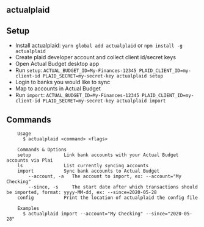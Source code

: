 ## actualplaid

## Setup

- Install actualplaid: `yarn global add actualplaid` or `npm install -g actualplaid`
- Create plaid developer account and collect client id/secret keys
- Open Actual Budget desktop app
- Run `setup`: `ACTUAL_BUDGET_ID=My-Finances-12345 PLAID_CLIENT_ID=my-client-id PLAID_SECRET=my-secret-key actualplaid setup`
- Login to banks you would like to sync
- Map to accounts in Actual Budget
- Run `import`: `ACTUAL_BUDGET_ID=My-Finances-12345 PLAID_CLIENT_ID=my-client-id PLAID_SECRET=my-secret-key actualplaid import`

## Commands

```
	Usage
	  $ actualplaid <command> <flags>

	Commands & Options
    setup            Link bank accounts with your Actual Budget accounts via Plai
    ls               List currently syncing accounts
    import           Sync bank accounts to Actual Budget
	    --account, -a   The account to import, ex: --account="My Checking"
	    --since, -s     The start date after which transactions should be imported, format: yyyy-MM-dd, ex: --since=2020-05-28
    config           Print the location of actualplaid the config file

	Examples
	  $ actualplaid import --account="My Checking" --since="2020-05-28"
```
